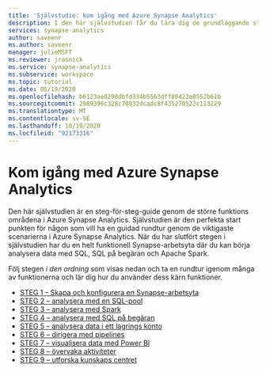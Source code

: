 ```yaml
---
title: 'Självstudie: kom igång med Azure Synapse Analytics'
description: I den här självstudien får du lära dig de grundläggande stegen för att konfigurera och använda Azure Synapse Analytics.
services: synapse-analytics
author: saveenr
ms.author: saveenr
manager: julieMSFT
ms.reviewer: jrasnick
ms.service: synapse-analytics
ms.subservice: workspace
ms.topic: tutorial
ms.date: 05/19/2020
ms.openlocfilehash: b6123ae0298dbfd334b5563dff80422e8552b61b
ms.sourcegitcommit: 2989396c328c70832dcadc8f435270522c113229
ms.translationtype: MT
ms.contentlocale: sv-SE
ms.lasthandoff: 10/19/2020
ms.locfileid: "92173316"
---
```

# <a name="get-started-with-azure-synapse-analytics"></a>Kom igång med Azure Synapse Analytics

Den här självstudien är en steg-för-steg-guide genom de större funktions områdena i Azure Synapse Analytics. Självstudien är den perfekta start punkten för någon som vill ha en guidad rundtur genom de viktigaste scenarierna i Azure Synapse Analytics. När du har slutfört stegen i självstudien har du en helt funktionell Synapse-arbetsyta där du kan börja analysera data med SQL, SQL på begäran och Apache Spark.







Följ stegen *i den ordning* som visas nedan och ta en rundtur igenom många av funktionerna och lär dig hur du använder dess kärn funktioner.

* [STEG 1 – Skapa och konfigurera en Synapse-arbetsyta](get-started-create-workspace.md)
* [STEG 2 – analysera med en SQL-pool](get-started-analyze-sql-pool.md)
* [STEG 3 – analysera med Spark](get-started-analyze-spark.md)
* [STEG 4 – analysera med SQL på begäran](get-started-analyze-sql-on-demand.md)
* [STEG 5 – analysera data i ett lagrings konto](get-started-analyze-storage.md)
* [STEG 6 – dirigera med pipelines](get-started-pipelines.md)
* [STEG 7 – visualisera data med Power BI](get-started-visualize-power-bi.md)
* [STEG 8 – övervaka aktiviteter](get-started-monitor.md)
* [STEG 9 – utforska kunskaps centret](get-started-knowledge-center.md)
